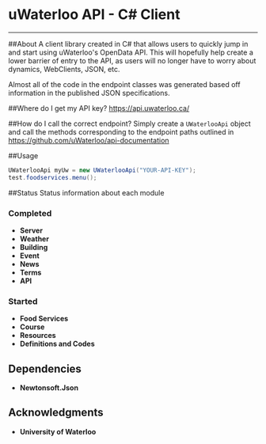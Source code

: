 # uWaterloo API - C# Client
---

##About
A client library created in C# that allows users to quickly jump in and start using uWaterloo's OpenData API. 
This will hopefully help create a lower barrier of entry to the API, as users will no longer have to worry about dynamics, WebClients, JSON, etc.

Almost all of the code in the endpoint classes was generated based off information in the published JSON specifications.

##Where do I get my API key?
https://api.uwaterloo.ca/

##How do I call the correct endpoint?
Simply create a `UWaterlooApi` object and call the methods corresponding to the endpoint paths outlined in https://github.com/uWaterloo/api-documentation

##Usage

```C#
UWaterlooApi myUw = new UWaterlooApi("YOUR-API-KEY");
test.foodservices.menu(); 
```
##Status
Status information about each module
### Completed
* **Server**
* **Weather**
* **Building**
* **Event**
* **News**
* **Terms**
* **API**

### Started
* **Food Services**
* **Course**
* **Resources**
* **Definitions and Codes**

## Dependencies 
* **Newtonsoft.Json**

## Acknowledgments
* **University of Waterloo**

